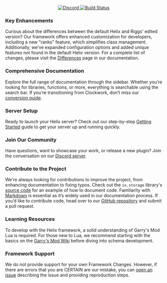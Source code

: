 <p align="center">
    <a href="https://discord.project-ordinance.com/">
        <img src="https://img.shields.io/discord/505957257125691423.svg" alt="Discord" />
    </a>
    <a href="https://github.com/riggs9162/helix/actions">
        <img src="https://img.shields.io/github/workflow/status/riggs9162/helix/CI" alt="Build Status" />
    </a>
</p>

### Key Enhancements
Curious about the differences between the default Helix and Riggs' edited version? Our framework offers enhanced customization for developers, including a new "ranks" feature, which simplifies class management. Additionally, we’ve expanded configuration options and added unique features not found in the default Helix version. For a complete list of changes, please visit the [Differences](https://project-ordinance.com/helix/documentation/manual/70-differences/) page in our documentation.

### Comprehensive Documentation
Explore the full range of documentation through the sidebar. Whether you’re looking for libraries, functions, or more, everything is searchable using the search bar. If you're transitioning from Clockwork, don’t miss our [conversion guide](https://project-ordinance.com/helix/documentation/manual/60-converting-from-clockwork/).

### Server Setup
Ready to launch your Helix server? Check out our step-by-step [Getting Started](https://project-ordinance.com/helix/documentation/manual/00-getting-started/) guide to get your server up and running quickly.

### Join Our Community
Have questions, want to showcase your work, or release a new plugin? Join the conversation on our [Discord server](https://discord.project-ordinance.com/).

### Contribute to the Project
We're always looking for contributions to improve the project, from enhancing documentation to fixing typos. Check out the `ix.storage` library's [source code](https://github.com/riggs9162/helix/blob/riggs9162/gamemode/core/libs/sh_storage.lua) for an example of how to document code. Familiarity with [Markdown](https://guides.github.com/features/mastering-markdown/) is essential as it’s widely used in our documentation process. If you’d like to contribute code, head over to our [GitHub repository](https://github.com/riggs9162/helix/tree/riggs9162) and submit a pull request.

### Learning Resources
To develop with the Helix framework, a solid understanding of Garry's Mod Lua is required. For those new to Lua, we recommend starting with the basics on the [Garry's Mod Wiki](https://wiki.facepunch.com/gmod/) before diving into schema development.

### Framework Support
We do not provide support for your own Framework Changes. However, if there are errors that you are CERTAIN are our mistake, you can [open an issue](https://github.com/riggs9162/helix/issues) describing the issue and providing reproduction steps.
